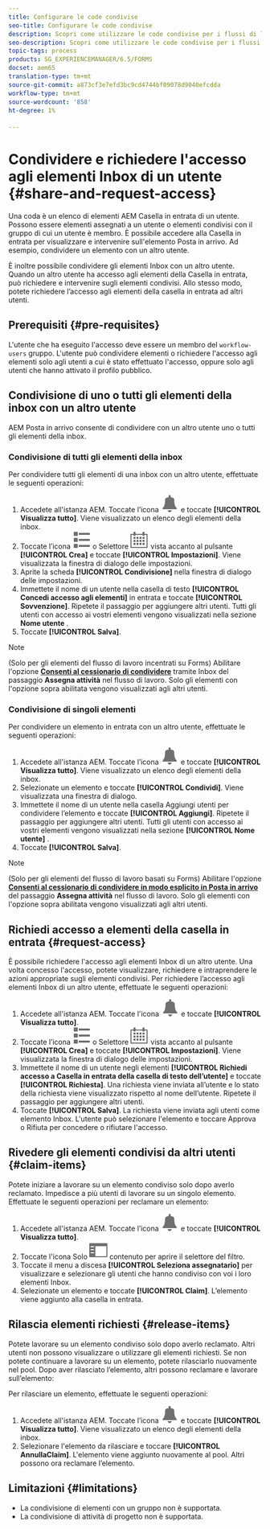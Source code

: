 ```yaml
---
title: Configurare le code condivise
seo-title: Configurare le code condivise
description: Scopri come utilizzare le code condivise per i flussi di lavoro Forms-centric su  AEM Forms su OSGi.
seo-description: Scopri come utilizzare le code condivise per i flussi di lavoro Forms-centric su  AEM Forms su OSGi.
topic-tags: process
products: SG_EXPERIENCEMANAGER/6.5/FORMS
docset: aem65
translation-type: tm+mt
source-git-commit: a873cf3e7efd3bc9cd4744bf09078d9040efcdda
workflow-type: tm+mt
source-wordcount: '858'
ht-degree: 1%

---
```



# Condividere e richiedere l&#39;accesso agli elementi Inbox di un utente {#share-and-request-access}

Una coda è un elenco di elementi AEM Casella in entrata di un utente. Possono essere elementi assegnati a un utente o elementi condivisi con il gruppo di cui un utente è membro. È possibile accedere alla Casella in entrata per visualizzare e intervenire sull&#39;elemento Posta in arrivo. Ad esempio, condividere un elemento con un altro utente.

È inoltre possibile condividere gli elementi Inbox con un altro utente. Quando un altro utente ha accesso agli elementi della Casella in entrata, può richiedere e intervenire sugli elementi condivisi. Allo stesso modo, potete richiedere l’accesso agli elementi della casella in entrata ad altri utenti.

## Prerequisiti {#pre-requisites}

L&#39;utente che ha eseguito l&#39;accesso deve essere un membro del `workflow-users` gruppo. L&#39;utente può condividere elementi o richiedere l&#39;accesso agli elementi solo agli utenti a cui è stato effettuato l&#39;accesso, oppure solo agli utenti che hanno attivato il profilo pubblico.

## Condivisione di uno o tutti gli elementi della inbox con un altro utente

AEM Posta in arrivo consente di condividere con un altro utente uno o tutti gli elementi della inbox.

### Condivisione di tutti gli elementi della inbox

Per condividere tutti gli elementi di una inbox con un altro utente, effettuate le seguenti operazioni:

1. Accedete all&#39;istanza AEM. Toccate l’icona ![Inbox](assets/bell.svg) e toccate **[!UICONTROL Visualizza tutto]**. Viene visualizzato un elenco degli elementi della inbox.
1. Toccate l’icona ![Visualizza selettore](assets/viewlist.svg) o Selettore ![](assets/calendar.svg) vista accanto al pulsante **[!UICONTROL Crea]** e toccate **[!UICONTROL Impostazioni]**. Viene visualizzata la finestra di dialogo delle impostazioni.
1. Aprite la scheda **[!UICONTROL Condivisione]** nella finestra di dialogo delle impostazioni.
1. Immettete il nome di un utente nella casella di testo **[!UICONTROL Concedi accesso agli elementi]** in entrata e toccate **[!UICONTROL Sovvenzione]**. Ripetete il passaggio per aggiungere altri utenti. Tutti gli utenti con accesso ai vostri elementi vengono visualizzati nella sezione **Nome utente** .
1. Toccate **[!UICONTROL Salva]**.

>[!NOTE]
>
>(Solo per gli elementi del flusso di lavoro incentrati su Forms) Abilitare l&#39;opzione **[Consenti al cessionario di condividere](aem-forms-workflow-step-reference.md)** tramite Inbox del passaggio **Assegna attività** nel flusso di lavoro. Solo gli elementi con l&#39;opzione sopra abilitata vengono visualizzati agli altri utenti.

### Condivisione di singoli elementi

Per condividere un elemento in entrata con un altro utente, effettuate le seguenti operazioni:

1. Accedete all&#39;istanza AEM. Toccate l’icona ![Inbox](assets/bell.svg) e toccate **[!UICONTROL Visualizza tutto]**. Viene visualizzato un elenco degli elementi della inbox.
1. Selezionate un elemento e toccate **[!UICONTROL Condividi]**. Viene visualizzata una finestra di dialogo.
1. Immettete il nome di un utente nella casella Aggiungi utenti per condividere l’elemento e toccate **[!UICONTROL Aggiungi]**. Ripetete il passaggio per aggiungere altri utenti. Tutti gli utenti con accesso ai vostri elementi vengono visualizzati nella sezione **[!UICONTROL Nome utente]** .
1. Toccate **[!UICONTROL Salva]**.


>[!NOTE]
>
>(Solo per gli elementi del flusso di lavoro basati su Forms) Abilitare l&#39;opzione **[Consenti al cessionario di condividere in modo esplicito in Posta in arrivo](aem-forms-workflow-step-reference.md)** del passaggio **Assegna attività** nel flusso di lavoro. Solo gli elementi con l&#39;opzione sopra abilitata vengono visualizzati agli altri utenti.

## Richiedi accesso a elementi della casella in entrata {#request-access}

È possibile richiedere l&#39;accesso agli elementi Inbox di un altro utente. Una volta concesso l&#39;accesso, potete visualizzare, richiedere e intraprendere le azioni appropriate sugli elementi condivisi. Per richiedere l’accesso agli elementi Inbox di un altro utente, effettuate le seguenti operazioni:

1. Accedete all&#39;istanza AEM. Toccate l&#39;icona ![Visualizza selettore](assets/bell.svg) e toccate **[!UICONTROL Visualizza tutto]**.
1. Toccate l’icona ![Visualizza selettore](assets/viewlist.svg) o Selettore ![](assets/calendar.svg) vista accanto al pulsante **[!UICONTROL Crea]** e toccate **[!UICONTROL Impostazioni]**. Viene visualizzata la finestra di dialogo delle impostazioni.
1. Immettete il nome di un utente negli elementi **[!UICONTROL Richiedi accesso a Casella in entrata della casella di testo dell’utente]** e toccate **[!UICONTROL Richiesta]**. Una richiesta viene inviata all’utente e lo stato della richiesta viene visualizzato rispetto al nome dell’utente. Ripetete il passaggio per aggiungere altri utenti.
1. Toccate **[!UICONTROL Salva]**. La richiesta viene inviata agli utenti come elemento Inbox. L&#39;utente può selezionare l&#39;elemento e toccare Approva o Rifiuta per concedere o rifiutare l&#39;accesso.


## Rivedere gli elementi condivisi da altri utenti {#claim-items}

Potete iniziare a lavorare su un elemento condiviso solo dopo averlo reclamato. Impedisce a più utenti di lavorare su un singolo elemento. Effettuate le seguenti operazioni per reclamare un elemento:

1. Accedete all&#39;istanza AEM. Toccate l’icona ![Inbox](assets/bell.svg) e toccate **[!UICONTROL Visualizza tutto]**.
1. Toccate l&#39;icona Solo ![](assets/railleft.svg) contenuto per aprire il selettore del filtro.
1. Toccate il menu a discesa **[!UICONTROL Seleziona assegnatario]** per visualizzare e selezionare gli utenti che hanno condiviso con voi i loro elementi Inbox.
1. Selezionate un elemento e toccate **[!UICONTROL Claim]**. L’elemento viene aggiunto alla casella in entrata.

## Rilascia elementi richiesti {#release-items}

Potete lavorare su un elemento condiviso solo dopo averlo reclamato. Altri utenti non possono visualizzare o utilizzare gli elementi richiesti. Se non potete continuare a lavorare su un elemento, potete rilasciarlo nuovamente nel pool.   Dopo aver rilasciato l’elemento, altri possono reclamare e lavorare sull’elemento:

Per rilasciare un elemento, effettuate le seguenti operazioni:

1. Accedete all&#39;istanza AEM. Toccate l’icona ![Inbox](assets/bell.svg) e toccate **[!UICONTROL Visualizza tutto]**. Viene visualizzato un elenco degli elementi della inbox.
1. Selezionare l&#39;elemento da rilasciare e toccare **[!UICONTROL AnnullaClaim]**. L&#39;elemento viene aggiunto nuovamente al pool. Altri possono ora reclamare l’elemento.

## Limitazioni  {#limitations}

* La condivisione di elementi con un gruppo non è supportata.
* La condivisione di attività di progetto non è supportata.

